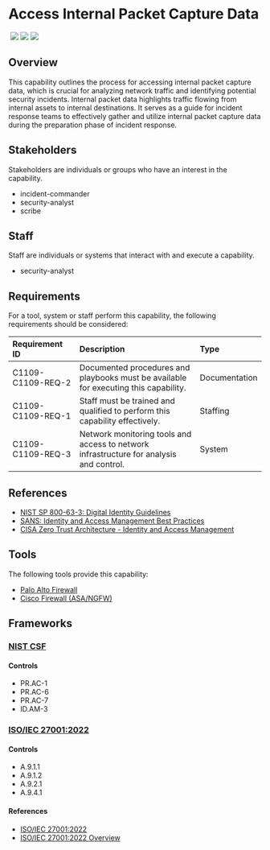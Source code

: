 # Access Internal Packet Capture Data
&nbsp;![](https://img.shields.io/badge/ID-C1109-blue)&nbsp;![](https://img.shields.io/badge/Phase-Preparation_%28P0001%29-blue)&nbsp;![](https://img.shields.io/badge/Category-Network-blue)
## Overview
This capability outlines the process for accessing internal packet capture data, which is crucial for analyzing network traffic and identifying potential security incidents.  Internal packet data highlights traffic flowing from internal assets to internal destinations. It serves as a guide for incident response teams to effectively gather and utilize internal packet capture data during the preparation phase of incident response.

## Stakeholders
Stakeholders are individuals or groups who have an interest in the capability.

- incident-commander
- security-analyst
- scribe

## Staff
Staff are individuals or systems that interact with and execute a capability.

- security-analyst

## Requirements
For a tool, system or staff perform this capability, the following requirements should be considered:

| Requirement ID | Description | Type |
| :--- | :--- | :--- |
| C1109-C1109-REQ-2 | Documented procedures and playbooks must be available for executing this capability. | Documentation|
| C1109-C1109-REQ-1 | Staff must be trained and qualified to perform this capability effectively. | Staffing|
| C1109-C1109-REQ-3 | Network monitoring tools and access to network infrastructure for analysis and control. | System|

## References

- [NIST SP 800-63-3: Digital Identity Guidelines](https://csrc.nist.gov/publications/detail/sp/800-63/3/final)
- [SANS: Identity and Access Management Best Practices](https://www.sans.org/white-papers/36287/)
- [CISA Zero Trust Architecture - Identity and Access Management](https://www.cisa.gov/sites/default/files/publications/CISA_Insights_Implementing_a_Zero_Trust_Architecture.pdf)
## Tools
The following tools provide this capability:

- [Palo Alto Firewall](../tool/palo-alto-fw/C1109.md)
- [Cisco Firewall (ASA/NGFW)](../tool/cisco-fw/C1109.md)

## Frameworks
### [NIST CSF](../frameworks/F0003.md)

#### Controls

- PR.AC-1 
- PR.AC-6 
- PR.AC-7 
- ID.AM-3 

### [ISO/IEC 27001:2022](../frameworks/F0002.md)

#### Controls

- A.9.1.1 
- A.9.1.2 
- A.9.2.1 
- A.9.4.1 

#### References

- [ISO/IEC 27001:2022](https://www.iso.org/standard/82875.html)
- [ISO/IEC 27001:2022 Overview](https://www.iso.org/isoiec-27001-information-security.html)
